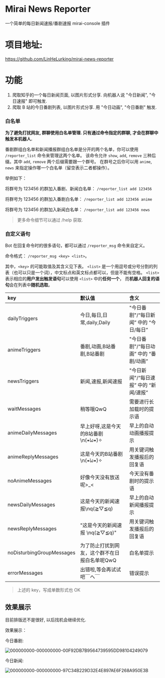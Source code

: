# Mirai News Reporter

一个简单的每日新闻速报/番剧速报 mirai-console 插件

# 项目地址:

https://github.com/LinHeLurking/mirai-news-reporter

# 功能

1. 爬取知乎的一个每日新闻页面, 以图片形式分享. 向机器人说 "今日新闻", "今日速报" 即可触发.
2. 爬取 B 站的今日番剧列表, 以图片形式分享. 用 "今日动画", "今日番剧" 触发.

### 白名单

**为了避免打扰网友, 群聊使用白名单管理. 只有通过命令指定的群聊, 才会在群聊中触发本机器人.**

番剧群组白名单和新闻播报群组白名单是分开的两个名单，你可以使用 `/reporter_list` 命令来管理这两个名单。
该命令允许 `show`, `add`, `remove` 三种后缀。其中 `add`, `remove` 两个后缀需要跟一个群号。
在群号之后你可以用 `anime`, `news` 来指定操作哪一个白名单（留空表示二者都操作）。

举例如下：

将群号为 123456 的群加入番剧、新闻白名单：
`/reporter_list add 123456`

将群号为 123456 的群加入番剧白名单：
`/reporter_list add 123456 anime`

将群号为 123456 的群加入新闻白名单：
`/reporter_list add 123456 news`

> 更多命令细节可以通过 /help 获取.

### 自定义语句

Bot 在回复命令时的很多语句，都可以通过 `/reporter_msg` 命令来自定义。

命令格式： `/reporter_msg <key> <list>`。

其中，`<key>` 的可能取值及其含义见下表。
`<list>` 是一个用逗号或分号分割的列表（也可以只是一个词），中文标点和英文标点都可以，但是不能有空格。
`<list>` 表示相应的**用户发出触发语句**可以使用 `<list>` 中的**任何一个**，
而**机器人回复的语句**会在列表中**随机选取**。

|key| 默认值                      | 含义                       |
|:---|:-------------------------|:-------------------------|
|dailyTriggers|今日,每日,日常,daily,Daily| "今日番剧"/“每日新闻” 中的 “今日/每日” |
|animeTriggers|番剧,动画,B站番剧,B站番剧| "今日番剧"/“每日动画” 中的 “番剧/动画” |
|newsTriggers|新闻,速报,新闻速报| "今日新闻"/“每日速报” 中的 “新闻/速报” |
|waitMessages|稍等哦QwQ| 需要进行长加载时的提示语             |
|animeDailyMessages|早上好呀,这是今天的B站番剧\n(•̀ω•́)✧| 早上的自动动画播报提示              |
|animeReplyMessages|这是今天的B站番剧\n(•̀ω•́)✧| 用关键词触发播报后的回复语            |
|noAnimeMessages|好像今天没有放送呢>_<| 今天没有番剧时的提示语              |
|newsDailyMessages|这是今天的新闻速报\nq(≧▽≦q)| 早上的自动新闻播报提示              |
|newsReplyMessages|"这是今天的新闻速报 \nq(≧▽≦q)"| 用关键词触发播报后的回复语            |
|noDisturbingGroupMessages|为了防止打扰到网友，这个群不在日报白名单呢QwQ| 白名单提示                    |
|errorMessages|出错啦,等会再试试吧￣へ￣| 错误提示                     |

> 上述的 key，写成单数形式也 OK

## 效果展示

目前排版还不是很好, 以后找机会继续优化.

效果展示：

今日番剧:

![000000000-000000000-00F92DB7B9564739595DD98104249079](https://user-images.githubusercontent.com/35602373/132117074-7659934d-d7d8-4d4c-86ee-ac3cd6aad849.png)

今日新闻:

![000000000-000000000-97C34B229D32E4E897AE6F268A950E3B](https://user-images.githubusercontent.com/35602373/132117096-cff83df8-0316-4283-b3ec-197f9b2cb444.png)


